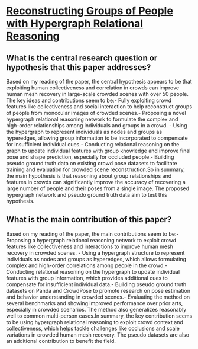 # [Reconstructing Groups of People with Hypergraph Relational Reasoning](https://arxiv.org/abs/2308.15844)

## What is the central research question or hypothesis that this paper addresses?

Based on my reading of the paper, the central hypothesis appears to be that exploiting human collectiveness and correlation in crowds can improve human mesh recovery in large-scale crowded scenes with over 50 people. The key ideas and contributions seem to be:- Fully exploiting crowd features like collectiveness and social interaction to help reconstruct groups of people from monocular images of crowded scenes.- Proposing a novel hypergraph relational reasoning network to formulate the complex and high-order relationships among individuals and groups in a crowd. - Using the hypergraph to represent individuals as nodes and groups as hyperedges, allowing group information to be incorporated to compensate for insufficient individual cues.- Conducting relational reasoning on the graph to update individual features with group knowledge and improve final pose and shape prediction, especially for occluded people.- Building pseudo ground truth data on existing crowd pose datasets to facilitate training and evaluation for crowded scene reconstruction.So in summary, the main hypothesis is that reasoning about group relationships and features in crowds can significantly improve the accuracy of recovering a large number of people and their poses from a single image. The proposed hypergraph network and pseudo ground truth data aim to test this hypothesis.


## What is the main contribution of this paper?

Based on my reading of the paper, the main contributions seem to be:- Proposing a hypergraph relational reasoning network to exploit crowd features like collectiveness and interactions to improve human mesh recovery in crowded scenes. - Using a hypergraph structure to represent individuals as nodes and groups as hyperedges, which allows formulating complex and high-order correlations among people in the crowd.- Conducting relational reasoning on the hypergraph to update individual features with group information, which provides additional cues to compensate for insufficient individual data.- Building pseudo ground truth datasets on Panda and CrowdPose to promote research on pose estimation and behavior understanding in crowded scenes.- Evaluating the method on several benchmarks and showing improved performance over prior arts, especially in crowded scenarios. The method also generalizes reasonably well to common multi-person cases.In summary, the key contribution seems to be using hypergraph relational reasoning to exploit crowd context and collectiveness, which helps tackle challenges like occlusions and scale variations in crowded human mesh recovery. The pseudo datasets are also an additional contribution to benefit the field.
